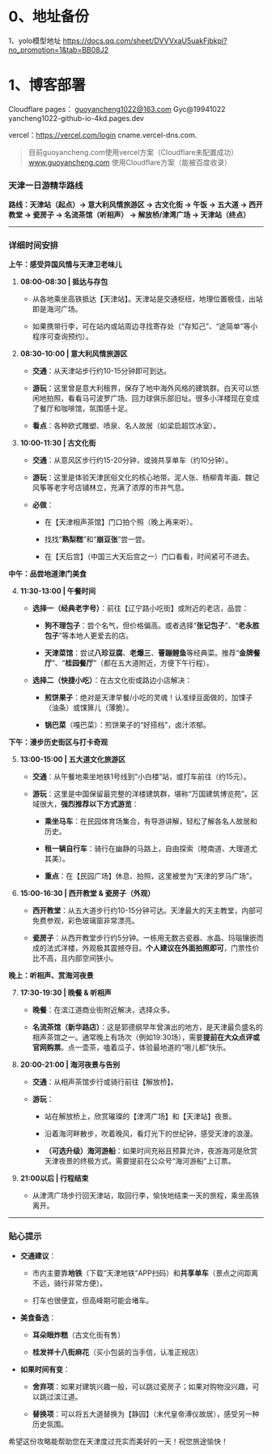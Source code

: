 

# 0、地址备份

1、yolo模型地址
https://docs.qq.com/sheet/DVVVxaU5uakFjbkpi?no_promotion=1&tab=BB08J2



# 1、博客部署
 
Cloudflare pages： guoyancheng1022@163.com   Gyc@19941022  yancheng1022-github-io-4kd.pages.dev

vercel：https://vercel.com/login   cname.vercel-dns.com.

>目前guoyancheng.com使用vercel方案（Cloudflare未配置成功）
> www.guoyancheng.com 使用Cloudflare方案（能被百度收录）


### **天津一日游精华路线**

**路线：天津站（起点）→ 意大利风情旅游区 → 古文化街 → 午饭 → 五大道 → 西开教堂 → 瓷房子 → 名流茶馆（听相声） → 解放桥/津湾广场 → 天津站（终点）**

---

### **详细时间安排**

**上午：感受异国风情与天津卫老味儿**

1. **08:00-08:30 | 抵达与存包**
    
    - 从各地乘坐高铁抵达【天津站】。天津站是交通枢纽，地理位置极佳，出站即是海河广场。
        
    - 如果携带行李，可在站内或站周边寻找寄存处（“存知己”、“途简单”等小程序可查询预约）。
        
2. **08:30-10:00 | 意大利风情旅游区**
    
    - **交通**：从天津站步行约10-15分钟即可到达。
        
    - **游玩**：这里曾是意大利租界，保存了地中海外风格的建筑群。白天可以悠闲地拍照，看看马可波罗广场、回力球俱乐部旧址。很多小洋楼现在变成了餐厅和咖啡馆，氛围感十足。
        
    - **看点**：各种欧式雕塑、喷泉、名人故居（如梁启超饮冰室）。
        
3. **10:00-11:30 | 古文化街**
    
    - **交通**：从意风区步行约15-20分钟，或骑共享单车（约10分钟）。
        
    - **游玩**：这里是体验天津民俗文化的核心地带。泥人张、杨柳青年画、魏记风筝等老字号店铺林立，充满了浓厚的市井气息。
        
    - **必做**：
        
        - 在【天津相声茶馆】门口拍个照（晚上再来听）。
            
        - 找找“**熟梨糕**”和“**崩豆张**”尝一尝。
            
        - 在【天后宫】（中国三大天后宫之一）门口看看，时间紧可不进去。
            

**中午：品尝地道津门美食**

4. **11:30-13:00 | 午餐时间**
    
    - **选择一（经典老字号）**：前往【辽宁路小吃街】或附近的老店，品尝：
        
        - **狗不理包子**：尝个名气，但价格偏高。或者选择“**张记包子**”、“**老永胜包子**”等本地人更爱去的店。
            
        - **天津菜馆**：尝试**八珍豆腐**、**老爆三**、**罾蹦鲤鱼**等经典菜。推荐“**金牌餐厅**”、“**桂园餐厅**”（都在五大道附近，方便下午行程）。
            
    - **选择二（快捷小吃）**：在古文化街或路边小店解决：
        
        - **煎饼果子**：绝对是天津早餐/小吃的灵魂！认准绿豆面做的，加馃子（油条）或馃箅儿（薄脆）。
            
        - **锅巴菜**（嘎巴菜）：煎饼果子的“好搭档”，卤汁浓郁。
            

**下午：漫步历史街区与打卡奇观**

5. **13:00-15:00 | 五大道文化旅游区**
    
    - **交通**：从午餐地乘坐地铁1号线到“小白楼”站，或打车前往（约15元）。
        
    - **游玩**：这里是中国保留最完整的洋楼建筑群，堪称“万国建筑博览苑”。区域很大，**强烈推荐以下方式游览**：
        
        - **乘坐马车**：在民园体育场集合，有导游讲解，轻松了解各名人故居和历史。
            
        - **租一辆自行车**：骑行在幽静的马路上，自由探索（睦南道、大理道尤其美）。
            
        - **重点**：在【民园广场】休息、拍照，这里被誉为“天津的罗马广场”。
            
6. **15:00-16:30 | 西开教堂 & 瓷房子（外观）**
    
    - **西开教堂**：从五大道步行约10-15分钟可达。天津最大的天主教堂，内部可免费参观，彩色玻璃窗非常漂亮。
        
    - **瓷房子**：从西开教堂步行约5分钟。一栋用无数古瓷器、水晶、玛瑙镶嵌而成的法式洋楼，外观极其震撼夺目。**个人建议在外面拍照即可**，门票性价比不高，且内部空间狭小。
        

**晚上：听相声、赏海河夜景**

7. **17:30-19:30 | 晚餐 & 听相声**
    
    - **晚餐**：在滨江道商业街附近解决，选择众多。
        
    - **名流茶馆（新华路店）**：这是郭德纲早年曾演出的地方，是天津最负盛名的相声茶馆之一。通常晚上有场次（例如19:30场），需要**提前在大众点评或官网购票**。点一壶茶，嗑着瓜子，体验最地道的“哏儿都”快乐。
        
8. **20:00-21:00 | 海河夜景与告别**
    
    - **交通**：从相声茶馆步行或骑行前往【解放桥】。
        
    - **游玩**：
        
        - 站在解放桥上，欣赏璀璨的【津湾广场】和【天津站】夜景。
            
        - 沿着海河畔散步，吹着晚风，看灯光下的世纪钟，感受天津的浪漫。
            
        - **（可选升级）海河游船**：如果时间充裕且预算允许，夜游海河是欣赏天津夜景的终极方式。需要提前在公众号“海河游船”上订票。
            
9. **21:00以后 | 行程结束**
    
    - 从津湾广场步行回天津站，取回行李，愉快地结束一天的旅程，乘坐高铁离开。
        

---

### **贴心提示**

- **交通建议**：
    
    - 市内主要靠**地铁**（下载“天津地铁”APP扫码）和**共享单车**（景点之间距离不远，骑行非常方便）。
        
    - 打车也很便宜，但高峰期可能会堵车。
        
- **美食备选**：
    
    - **耳朵眼炸糕**（古文化街有售）
        
    - **桂发祥十八街麻花**（买小包装的当手信，认准正规店）
        
- **如果时间有变**：
    
    - **舍弃项**：如果对建筑兴趣一般，可以跳过瓷房子；如果对购物没兴趣，可以跳过滨江道。
        
    - **替换项**：可以将五大道替换为【静园】（末代皇帝溥仪故居），感受另一种历史氛围。
        

希望这份攻略能帮助您在天津度过充实而美好的一天！祝您旅途愉快！



